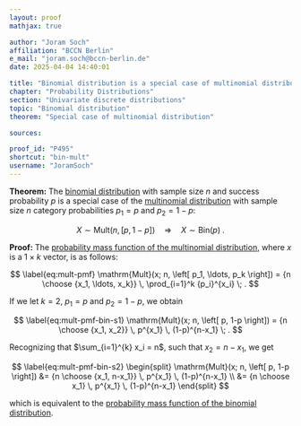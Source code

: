 ```yaml
---
layout: proof
mathjax: true

author: "Joram Soch"
affiliation: "BCCN Berlin"
e_mail: "joram.soch@bccn-berlin.de"
date: 2025-04-04 14:40:01

title: "Binomial distribution is a special case of multinomial distribution"
chapter: "Probability Distributions"
section: "Univariate discrete distributions"
topic: "Binomial distribution"
theorem: "Special case of multinomial distribution"

sources:

proof_id: "P495"
shortcut: "bin-mult"
username: "JoramSoch"
---
```



**Theorem:** The [binomial distribution](/D/bin) with sample size $n$ and success probability $p$ is a special case of the [multinomial distribution](/D/mult) with sample size $n$ category probabilities $p_1 = p$ and $p_2 = 1-p$:

$$ \label{eq:bin-mult}
X \sim \mathrm{Mult}(n, \left[ p, 1-p \right])
\quad \Rightarrow \quad
X \sim \mathrm{Bin}(p) \; .
$$


**Proof:** The [probability mass function of the multinomial distribution](/P/mult-pmf), where $x$ is a $1 \times k$ vector, is as follows:

$$ \label{eq:mult-pmf}
\mathrm{Mult}(x; n, \left[ p_1, \ldots, p_k \right]) = {n \choose {x_1, \ldots, x_k}} \, \prod_{i=1}^k {p_i}^{x_i} \; .
$$

If we let $k = 2$, $p_1 = p$ and $p_2 = 1-p$, we obtain

$$ \label{eq:mult-pmf-bin-s1}
\mathrm{Mult}(x; n, \left[ p, 1-p \right]) = {n \choose {x_1, x_2}} \, p^{x_1} \, (1-p)^{n-x_1} \; .
$$

Recognizing that $\sum_{i=1}^{k} x_i = n$, such that $x_2 = n - x_1$, we get

$$ \label{eq:mult-pmf-bin-s2}
\begin{split}
\mathrm{Mult}(x; n, \left[ p, 1-p \right])
&= {n \choose {x_1, n-x_1}} \, p^{x_1} \, (1-p)^{n-x_1} \\
&= {n \choose x_1} \, p^{x_1} \, (1-p)^{n-x_1}
\end{split}
$$

which is equivalent to the [probability mass function of the binomial distribution](/P/bin-pmf).